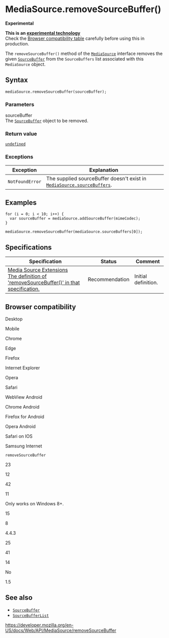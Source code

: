 MediaSource.removeSourceBuffer()
================================

**Experimental**

**This is an [experimental technology](https://developer.mozilla.org/en-US/docs/MDN/Guidelines/Conventions_definitions#experimental)**  
Check the [Browser compatibility table](#browser_compatibility) carefully before using this in production.

The `removeSourceBuffer()` method of the [`MediaSource`](../mediasource) interface removes the given [`SourceBuffer`](../sourcebuffer) from the <span class="page-not-created">`SourceBuffers`</span> list associated with this `MediaSource` object.

Syntax
------

    mediaSource.removeSourceBuffer(sourceBuffer);

### Parameters

sourceBuffer  
The [`SourceBuffer`](../sourcebuffer) object to be removed.

### Return value

[`undefined`](https://developer.mozilla.org/en-US/docs/Web/JavaScript/Reference/Global_Objects/undefined)

### Exceptions

<table><thead><tr class="header"><th>Exception</th><th>Explanation</th></tr></thead><tbody><tr class="odd"><td><code>NotFoundError</code></td><td>The supplied sourceBuffer doesn't exist in <a href="sourcebuffers"><code>MediaSource.sourceBuffers</code></a>.</td></tr></tbody></table>

Examples
--------

    for (i = 0; i < 10; i++) {
      var sourceBuffer = mediaSource.addSourceBuffer(mimeCodec);
    }

    mediaSource.removeSourceBuffer(mediaSource.sourceBuffers[0]);

Specifications
--------------

<table><thead><tr class="header"><th>Specification</th><th>Status</th><th>Comment</th></tr></thead><tbody><tr class="odd"><td><a href="https://w3c.github.io/media-source/#dom-mediasource-removesourcebuffer">Media Source Extensions<br />
<span class="small">The definition of 'removeSourceBuffer()' in that specification.</span></a></td><td><span class="spec-rec">Recommendation</span></td><td>Initial definition.</td></tr></tbody></table>

Browser compatibility
---------------------

Desktop

Mobile

Chrome

Edge

Firefox

Internet Explorer

Opera

Safari

WebView Android

Chrome Android

Firefox for Android

Opera Android

Safari on IOS

Samsung Internet

`removeSourceBuffer`

23

12

42

11

Only works on Windows 8+.

15

8

4.4.3

25

41

14

No

1.5

See also
--------

-   [`SourceBuffer`](../sourcebuffer)
-   [`SourceBufferList`](../sourcebufferlist)

<a href="https://developer.mozilla.org/en-US/docs/Web/API/MediaSource/removeSourceBuffer" class="_attribution-link">https://developer.mozilla.org/en-US/docs/Web/API/MediaSource/removeSourceBuffer</a>
